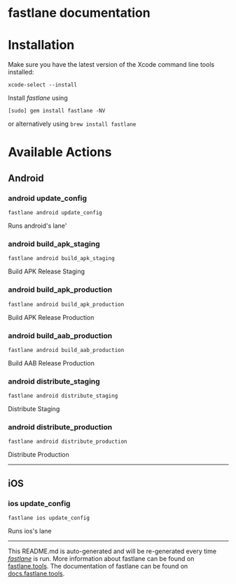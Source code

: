 fastlane documentation
================
# Installation

Make sure you have the latest version of the Xcode command line tools installed:

```
xcode-select --install
```

Install _fastlane_ using
```
[sudo] gem install fastlane -NV
```
or alternatively using `brew install fastlane`

# Available Actions
## Android
### android update_config
```
fastlane android update_config
```
Runs android's lane'
### android build_apk_staging
```
fastlane android build_apk_staging
```
Build APK Release Staging
### android build_apk_production
```
fastlane android build_apk_production
```
Build APK Release Production
### android build_aab_production
```
fastlane android build_aab_production
```
Build AAB Release Production
### android distribute_staging
```
fastlane android distribute_staging
```
Distribute Staging
### android distribute_production
```
fastlane android distribute_production
```
Distribute Production

----

## iOS
### ios update_config
```
fastlane ios update_config
```
Runs ios's lane

----

This README.md is auto-generated and will be re-generated every time [_fastlane_](https://fastlane.tools) is run.
More information about fastlane can be found on [fastlane.tools](https://fastlane.tools).
The documentation of fastlane can be found on [docs.fastlane.tools](https://docs.fastlane.tools).
